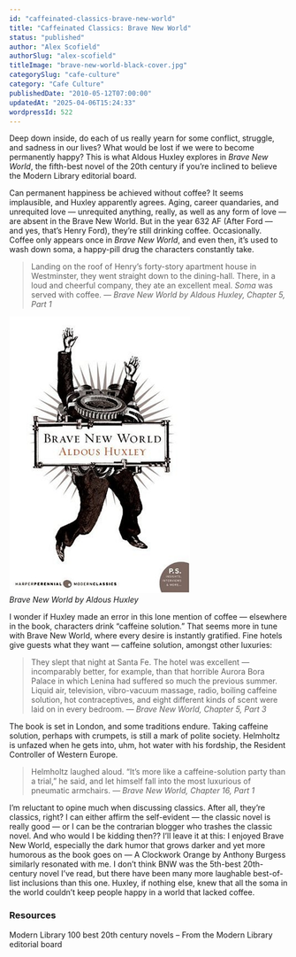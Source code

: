 ```yaml
---
id: "caffeinated-classics-brave-new-world"
title: "Caffeinated Classics: Brave New World"
status: "published"
author: "Alex Scofield"
authorSlug: "alex-scofield"
titleImage: "brave-new-world-black-cover.jpg"
categorySlug: "cafe-culture"
category: "Cafe Culture"
publishedDate: "2010-05-12T07:00:00"
updatedAt: "2025-04-06T15:24:33"
wordpressId: 522
---
```


Deep down inside, do each of us really yearn for some conflict, struggle, and sadness in our lives? What would be lost if we were to become permanently happy? This is what Aldous Huxley explores in *Brave New World*, the fifth-best novel of the 20th century if you’re inclined to believe the Modern Library editorial board.

Can permanent happiness be achieved without coffee? It seems implausible, and Huxley apparently agrees. Aging, career quandaries, and unrequited love — unrequited anything, really, as well as any form of love — are absent in the Brave New World. But in the year 632 AF (After Ford — and yes, that’s Henry Ford), they’re still drinking coffee. Occasionally. Coffee only appears once in *Brave New World*, and even then, it’s used to wash down soma, a happy-pill drug the characters constantly take.

> Landing on the roof of Henry’s forty-story apartment house in Westminster, they went straight down to the dining-hall. There, in a loud and cheerful company, they ate an excellent meal. *Soma* was served with coffee. *— Brave New World by Aldous Huxley, Chapter 5, Part 1*

![brave-new-world-book](brave-new-world-book1.jpg)  
*Brave New World by Aldous Huxley*

I wonder if Huxley made an error in this lone mention of coffee — elsewhere in the book, characters drink “caffeine solution.” That seems more in tune with Brave New World, where every desire is instantly gratified. Fine hotels give guests what they want — caffeine solution, amongst other luxuries:

> They slept that night at Santa Fe. The hotel was excellent — incomparably better, for example, than that horrible Aurora Bora Palace in which Lenina had suffered so much the previous summer. Liquid air, television, vibro-vacuum massage, radio, boiling caffeine solution, hot contraceptives, and eight different kinds of scent were laid on in every bedroom. *— Brave New World, Chapter 5, Part 3*

The book is set in London, and some traditions endure. Taking caffeine solution, perhaps with crumpets, is still a mark of polite society. Helmholtz is unfazed when he gets into, uhm, hot water with his fordship, the Resident Controller of Western Europe.

> Helmholtz laughed aloud. “It’s more like a caffeine-solution party than a trial,” he said, and let himself fall into the most luxurious of pneumatic armchairs. *— Brave New World, Chapter 16, Part 1*

I’m reluctant to opine much when discussing classics. After all, they’re classics, right? I can either affirm the self-evident — the classic novel is really good — or I can be the contrarian blogger who trashes the classic novel. And who would I be kidding then?? I’ll leave it at this: I enjoyed Brave New World, especially the dark humor that grows darker and yet more humorous as the book goes on — A Clockwork Orange by Anthony Burgess similarly resonated with me. I don’t think BNW was the 5th-best 20th-century novel I’ve read, but there have been many more laughable best-of-list inclusions than this one. Huxley, if nothing else, knew that all the soma in the world couldn’t keep people happy in a world that lacked coffee.

### Resources

Modern Library 100 best 20th century novels – From the Modern Library editorial board